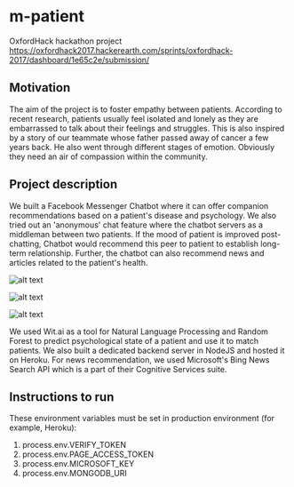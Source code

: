 # m-patient

OxfordHack hackathon project
https://oxfordhack2017.hackerearth.com/sprints/oxfordhack-2017/dashboard/1e65c2e/submission/

## Motivation

The aim of the project is to foster empathy between patients. According to recent research, patients usually feel isolated and lonely as they are embarrassed to talk about their feelings and struggles. This is also inspired by a story of our teammate whose father passed away of cancer a few years back. He also went through different stages of emotion. Obviously they need an air of compassion within the community.

## Project description

We built a Facebook Messenger Chatbot where it can offer companion recommendations based on a patient's disease and psychology. We also tried out an 'anonymous' chat feature where the chatbot servers as a middleman between two patients. If the mood of patient is improved post-chatting, Chatbot would recommend this peer to patient to establish long-term relationship. Further, the chatbot can also recommend news and articles related to the patient's health.

![alt text](https://he-s3.s3.amazonaws.com/media/sprint/oxfordhack-2017/team/306760/9f79416screen_shot_2017_11_26_at_10_42_55_am.png)

![alt text](https://he-s3.s3.amazonaws.com/media/sprint/oxfordhack-2017/team/306760/bf39b11screen_shot_2017_11_26_at_10_43_46_am.png)

![alt text](https://he-s3.s3.amazonaws.com/media/sprint/oxfordhack-2017/team/306760/6c588fascreen_shot_2017_11_26_at_11_59_57_am.png)

We used Wit.ai as a tool for Natural Language Processing and Random Forest to predict psychological state of a patient and use it to match patients. We also built a dedicated backend server in NodeJS and hosted it on Heroku. For news recommendation, we used Microsoft's Bing News Search API which is a part of their Cognitive Services suite.

## Instructions to run

These environment variables must be set in production environment (for example, Heroku):
1. process.env.VERIFY_TOKEN
2. process.env.PAGE_ACCESS_TOKEN
3. process.env.MICROSOFT_KEY
4. process.env.MONGODB_URI
